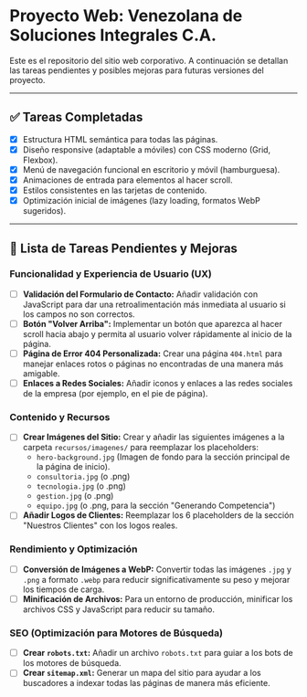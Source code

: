 # Proyecto Web: Venezolana de Soluciones Integrales C.A.

Este es el repositorio del sitio web corporativo. A continuación se detallan las tareas pendientes y posibles mejoras para futuras versiones del proyecto.

---

## ✅ Tareas Completadas

- [x] Estructura HTML semántica para todas las páginas.
- [x] Diseño responsive (adaptable a móviles) con CSS moderno (Grid, Flexbox).
- [x] Menú de navegación funcional en escritorio y móvil (hamburguesa).
- [x] Animaciones de entrada para elementos al hacer scroll.
- [x] Estilos consistentes en las tarjetas de contenido.
- [x] Optimización inicial de imágenes (lazy loading, formatos WebP sugeridos).

---

## 🚀 Lista de Tareas Pendientes y Mejoras

### Funcionalidad y Experiencia de Usuario (UX)

- [ ] **Validación del Formulario de Contacto:** Añadir validación con JavaScript para dar una retroalimentación más inmediata al usuario si los campos no son correctos.
- [ ] **Botón "Volver Arriba":** Implementar un botón que aparezca al hacer scroll hacia abajo y permita al usuario volver rápidamente al inicio de la página.
- [ ] **Página de Error 404 Personalizada:** Crear una página `404.html` para manejar enlaces rotos o páginas no encontradas de una manera más amigable.
- [ ] **Enlaces a Redes Sociales:** Añadir iconos y enlaces a las redes sociales de la empresa (por ejemplo, en el pie de página).

### Contenido y Recursos

- [ ] **Crear Imágenes del Sitio:** Crear y añadir las siguientes imágenes a la carpeta `recursos/imagenes/` para reemplazar los placeholders:
  - `hero-background.jpg` (Imagen de fondo para la sección principal de la página de inicio).
  - `consultoria.jpg` (o .png)
  - `tecnologia.jpg` (o .png)
  - `gestion.jpg` (o .png)
  - `equipo.jpg` (o .png, para la sección "Generando Competencia")
- [ ] **Añadir Logos de Clientes:** Reemplazar los 6 placeholders de la sección "Nuestros Clientes" con los logos reales.

### Rendimiento y Optimización

- [ ] **Conversión de Imágenes a WebP:** Convertir todas las imágenes `.jpg` y `.png` a formato `.webp` para reducir significativamente su peso y mejorar los tiempos de carga.
- [ ] **Minificación de Archivos:** Para un entorno de producción, minificar los archivos CSS y JavaScript para reducir su tamaño.

### SEO (Optimización para Motores de Búsqueda)

- [ ] **Crear `robots.txt`:** Añadir un archivo `robots.txt` para guiar a los bots de los motores de búsqueda.
- [ ] **Crear `sitemap.xml`:** Generar un mapa del sitio para ayudar a los buscadores a indexar todas las páginas de manera más eficiente.